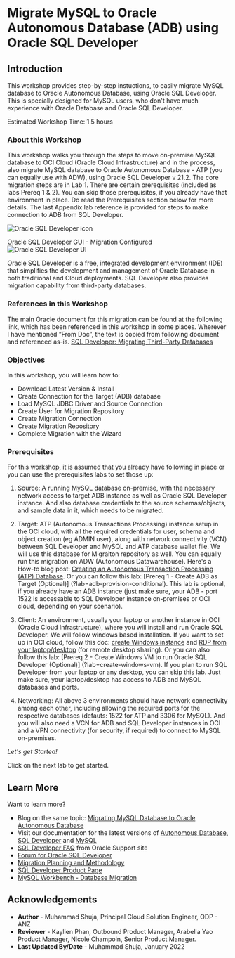 # Migrate MySQL to Oracle Autonomous Database (ADB) using Oracle SQL Developer

## Introduction

This workshop provides step-by-step instuctions, to easily migrate MySQL database to Oracle Autonomous Database, using Oracle SQL Developer. This is specially designed for MySQL users, who don't have much experience with Oracle Database and Oracle SQL Developer.

Estimated Workshop Time: 1.5 hours

### About this Workshop

This workshop walks you through the steps to move on-premise MySQL database to OCI Cloud (Oracle Cloud Infrastructure) and in the process, also migrate MySQL database to Oracle Autonomous Database - ATP (you can equally use with ADW), using Oracle SQL Developer v 21.2. The core migration steps are in Lab 1. There are certain prerequisites (included as labs Prereq 1 & 2). You can skip those prerequisites, if you already have that environment in place. Do read the Prerequisites section below for more details. The last Appendix lab reference is provided for steps to make connection to ADB from SQL Developer. 

![Oracle SQL Developer icon](images/sqldv.jpg " ")

Oracle SQL Developer GUI - Migration Configured 
![Oracle SQL Developer UI](images/sqldevui.jpg " ")


Oracle SQL Developer is a free, integrated development environment (IDE) that simplifies the development and management of Oracle Database in both traditional and Cloud deployments. SQL Developer also provides migration capability from third-party databases. 

### References in this Workshop

The main Oracle document for this migration can be found at the following link, which has been referenced in this workshop in some places. Wherever I have mentioned “From Doc”, the text is copied from following document and referenced as-is. [SQL Developer: Migrating Third-Party Databases](https://docs.oracle.com/en/database/oracle/sql-developer/21.2/rptug/migrating-third-party-databases.html)


### Objectives

In this workshop, you will learn how to:
* Download Latest Version & Install
* Create Connection for the Target (ADB) database
* Load MySQL JDBC Driver and Source Connection
* Create User for Migration Repository
* Create Migration Connection
* Create Migration Repository
* Complete Migration with the Wizard

### Prerequisites 

For this workshop, it is assumed that you already have following in place or you can use the prerequisites labs to set those up:

1. Source: A running MySQL database on-premise, with the necessary network access to target ADB instance as well as Oracle SQL Developer instance. And also database credentials to the source schemas/objects, and sample data in it, which needs to be migrated.

2. Target: ATP (Autonomous Transactions Processing) instance setup in the OCI cloud, with all the required credentials for user, schema and object creation (eg ADMIN user), along with network connectivity (VCN) between SQL Developer and MySQL and ATP database wallet file. We will use this database for Migraiton repository as well. You can equally run this migration on ADW (Autonomous Datawarehouse). Here's a How-to blog post: [Creating an Autonomous Transaction Processing (ATP) Database](https://blogs.oracle.com/weblogicserver/post/creating-an-autonomous-transaction-processing-atp-database).  Or you can follow this lab: [Prereq 1 - Create ADB as Target (Optional)] (?lab=adb-provision-conditional). This lab is optional, if you already have an ADB instance (just make sure, your ADB - port 1522 is accessable to SQL Developer instance on-premises or OCI cloud, depending on your scenario).

3. Client: An environment, usually your laptop or another instance in OCI (Oracle Cloud Infrastructure), where you will install and run Oracle SQL Developer. We will follow windows based installation. If you want to set up in OCI cloud, follow this doc: [create Windows instance](https://docs.oracle.com/en-us/iaas/Content/GSG/Reference/overviewworkflowforWindows.htm) and [RDP from your laptop/desktop](https://blogs.oracle.com/pcoe/post/enable-windows-instance-access-via-rdp-on-oracle-compute-cloud-service) (for remote desktop sharing). Or you can also follow this  lab: [Prereq 2 - Create Windows VM to run Oracle SQL Developer (Optional)] (?lab=create-windows-vm). If you plan to run SQL Developer from your laptop or any desktop, you can skip this lab. Just make sure, your laptop/desktop has access to ADB and MySQL databases and ports.

4. Networking: All above 3 environments should have network connectivity among each other, including allowing the required ports for the respective databases (defauts: 1522 for ATP and 3306 for MySQL). And you will also need a VCN for ADB and SQL Developer instances in OCI and a VPN connectivity (for security, if required) to connect to MySQL on-premises. 

*Let's get Started!*

Click on the next lab to get started.

## Learn More

Want to learn more?
* Blog on the same topic: [Migrating MySQL Database to Oracle Autonomous Database](https://blogs.oracle.com/cloud-infrastructure/post/migrating-mysql-database-to-oracle-autonomous-database)
* Visit our documentation for the latest versions of [Autonomous Database](https://docs.oracle.com/en/cloud/paas/atp-cloud/index.html), [SQL Developer](https://docs.oracle.com/en/database/oracle/sql-developer/21.2/index.html) and [MySQL](https://dev.mysql.com/doc/)
* [SQL Developer FAQ](https://support.oracle.com/epmos/faces/DocumentDisplay?_afrLoop=170592697647624&id=2345874.1&_afrWindowMode=0&_adf.ctrl-state=u1oixgz95_4) from Oracle Support site 
* [Forum for Oracle SQL Developer](https://community.oracle.com/tech/developers/categories/sql_developer)
* [Migration Planning and Methodology](https://www.oracle.com/database/technologies/migration/mig-planning.html)
* [SQL Developer Product Page](https://www.oracle.com/database/technologies/appdev/sqldeveloper-landing.html)
* [MySQL Workbench - Database Migration](https://www.mysql.com/products/workbench/migrate/)


## Acknowledgements
* **Author** - Muhammad Shuja, Principal Cloud Solution Engineer, ODP - ANZ
* **Reviewer** - Kaylien Phan, Outbound Product Manager, Arabella Yao Product Manager, Nicole Champoin, Senior Product Manager. 
* **Last Updated By/Date** - Muhammad Shuja, January 2022
